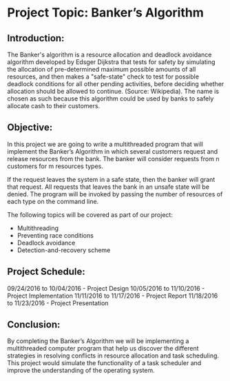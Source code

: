 # Project Topic: Banker’s Algorithm

## Introduction:
The Banker's algorithm is a resource allocation and deadlock avoidance algorithm developed by Edsger Dijkstra that tests for safety by simulating the allocation of pre-determined maximum possible amounts of all resources, and then makes a "safe-state" check to test for possible deadlock conditions for all other pending activities, before deciding whether allocation should be allowed to continue. (Source: Wikipedia). The name is chosen as such because this algorithm could be used by banks to safely allocate cash to their customers.

## Objective:
In this project we are going to write a multithreaded program that will implement the Banker’s Algorithm in which several customers request and release resources from the bank. The banker will consider requests from n customers for m resources types.

If the request leaves the system in a safe state, then the banker will grant that request. All requests that leaves the bank in an unsafe state will be denied. The program will be invoked  by passing the number of resources of each type on the command line.

The following topics will be covered as part of our project:
- Multithreading
- Preventing race conditions
- Deadlock avoidance
- Detection-and-recovery scheme

## Project Schedule:
09/24/2016 to 10/04/2016 - Project Design
10/05/2016 to 11/10/2016 - Project Implementation
11/11/2016 to 11/17/2016 - Project Report
11/18/2016 to 11/23/2016 - Project Presentation

## Conclusion:
By completing the Banker’s Algorithm we will be implementing a multithreaded computer program that help us discover the different strategies in resolving conflicts in resource allocation and task scheduling. This project would simulate the functionality of a task scheduler and improve the understanding of the operating system.
